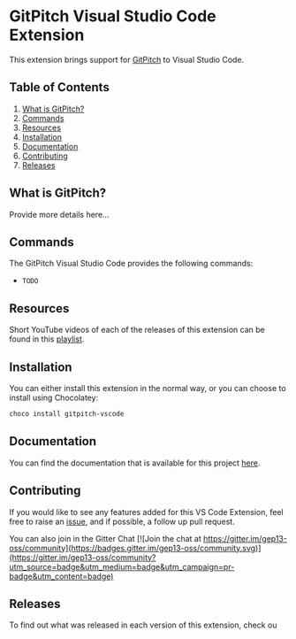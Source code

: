 # GitPitch Visual Studio Code Extension

This extension brings support for [GitPitch](https://github.com/gep13-oss/gitpitch-vscode) to Visual Studio Code.

## Table of Contents

1. [What is GitPitch?](#what-is-gitpitch)
1. [Commands](#commands)
1. [Resources](#resources)
1. [Installation](#installation)
1. [Documentation](#documentation)
1. [Contributing](#contributing)
1. [Releases](#releases)

## What is GitPitch?

Provide more details here...

## Commands

The GitPitch Visual Studio Code provides the following commands:

* `TODO`

## Resources

Short YouTube videos of each of the releases of this extension can be found in this [playlist]().

## Installation

You can either install this extension in the normal way, or you can choose to install using Chocolatey:

```powershell
choco install gitpitch-vscode
```

## Documentation

You can find the documentation that is available for this project [here](https://gep13-oss.github.io/gitpitch-vscode/).

## Contributing

If you would like to see any features added for this VS Code Extension, feel free to raise an [issue](https://github.com/gep13-oss/gitpitch-vscode/issues), and if possible, a follow up pull request.

You can also join in the Gitter Chat [![Join the chat at https://gitter.im/gep13-oss/community](https://badges.gitter.im/gep13-oss/community.svg)](https://gitter.im/gep13-oss/community?utm_source=badge&utm_medium=badge&utm_campaign=pr-badge&utm_content=badge)

## Releases

To find out what was released in each version of this extension, check ou
